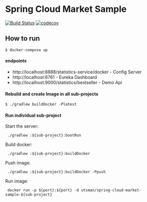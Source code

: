 # Spring Cloud Market Sample

[![Build Status](https://travis-ci.org/utsman/spring-cloud-market-sample.svg?branch=master)](https://travis-ci.org/utsman/spring-cloud-market-sample)
[![codecov](https://codecov.io/gh/utsman/spring-cloud-market-sample/branch/master/graph/badge.svg)](https://codecov.io/gh/utsman/spring-cloud-market-sample)

## How to run

    $ docker-compose up
    
#### endpoints
    
- http://localhost:8888/statistics-service/docker - Config Server
- http://localhost:8761 - Eureka Dashboard
- http://localhost:9000/statistics/bestseller - Demo Api    
    
#### Rebuild and create Image in all sub-projects
    
    $ ./gradlew buildDocker -Platest
    
#### Run individual sub-project

Start the server:

     ./gradlew :${sub-project}:bootRun
     

Build docker:
     
     ./gradlew :${sub-project}:buildDocker
     
     
Push image:
     
     ./gradlew :${sub-project}:buildDocker -Ppush
     

Run image: 

     docker run -p ${port}:${port} -d utsman/spring-cloud-market-sample-${sub-project} 